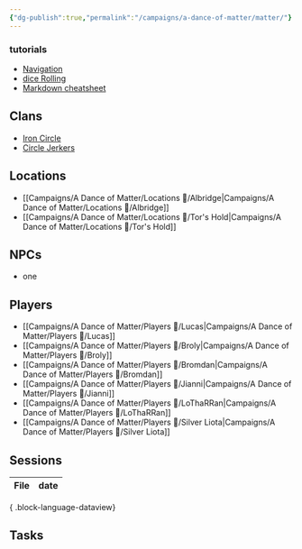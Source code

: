 ```yaml
---
{"dg-publish":true,"permalink":"/campaigns/a-dance-of-matter/matter/"}
---
```


### tutorials
- [Navigation](obsidian://open?vault=DnD&file=Tuts%2FNavigation)
- [dice Rolling](obsidian://open?vault=DnD&file=Tuts%2FMarkdown%20templates)
- [Markdown cheatsheet](obsidian://open?vault=DnD&file=Tuts%2Fdice%20rolling)

## Clans
- [Iron Circle](Campaigns/A%20Dance%20of%20Matter/Clans%20⚔/Iron%20Circle.md)
- [Circle Jerkers](Campaigns/A%20Dance%20of%20Matter/Clans%20⚔/Circle%20Jerkers.md)

## Locations
- [[Campaigns/A Dance of Matter/Locations 📌/Albridge\|Campaigns/A Dance of Matter/Locations 📌/Albridge]]
- [[Campaigns/A Dance of Matter/Locations 📌/Tor's Hold\|Campaigns/A Dance of Matter/Locations 📌/Tor's Hold]]

## NPCs
- one

## Players
- [[Campaigns/A Dance of Matter/Players 👤/Lucas\|Campaigns/A Dance of Matter/Players 👤/Lucas]]
- [[Campaigns/A Dance of Matter/Players 👤/Broly\|Campaigns/A Dance of Matter/Players 👤/Broly]]
- [[Campaigns/A Dance of Matter/Players 👤/Bromdan\|Campaigns/A Dance of Matter/Players 👤/Bromdan]]
- [[Campaigns/A Dance of Matter/Players 👤/Jianni\|Campaigns/A Dance of Matter/Players 👤/Jianni]]
- [[Campaigns/A Dance of Matter/Players 👤/LoThaRRan\|Campaigns/A Dance of Matter/Players 👤/LoThaRRan]]
- [[Campaigns/A Dance of Matter/Players 👤/Silver Liota\|Campaigns/A Dance of Matter/Players 👤/Silver Liota]]


## Sessions
| File | date |
| ---- | ---- |

{ .block-language-dataview}
## Tasks


